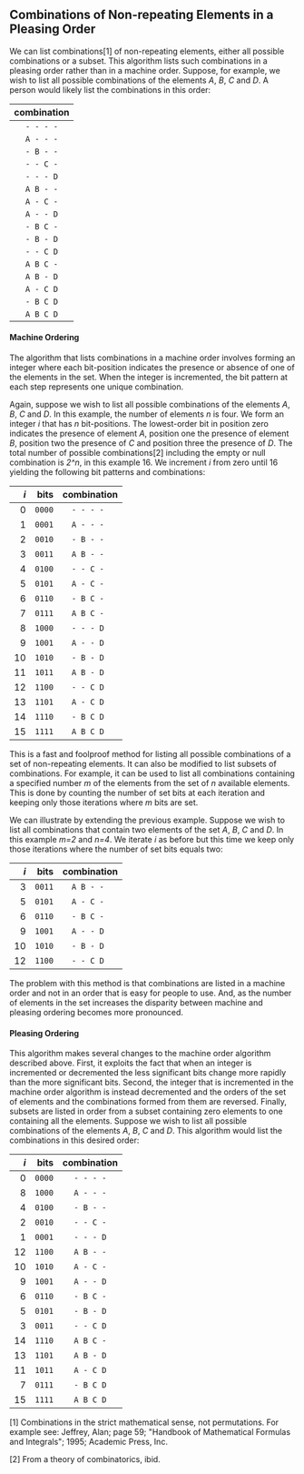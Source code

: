 ## Combinations of Non-repeating Elements in a Pleasing Order

We can list combinations[1] of non-repeating elements, either all
possible combinations or a subset. This algorithm lists such
combinations in a pleasing order rather than in a machine
order. Suppose, for example, we wish to list all possible combinations of the
elements *A*, *B*, *C* and *D*. A person would likely list
the combinations in this order:

| combination |
|:-----------:|
|``` - - - - ```|
|``` A - - - ```|
|``` - B - - ```|
|``` - - C - ```|
|``` - - - D ```|
|``` A B - - ```|
|``` A - C - ```|
|``` A - - D ```|
|``` - B C - ```|
|``` - B - D ```|
|``` - - C D ```|
|``` A B C - ```|
|``` A B - D ```|
|``` A - C D ```|
|``` - B C D ```|
|``` A B C D ```|


#### Machine Ordering
The algorithm that lists combinations in a machine order involves
forming an integer where each bit-position indicates the presence or
absence of one of the elements in the set. When the integer is
incremented, the bit pattern at each step represents one unique
combination.

Again, suppose we wish to list all possible combinations of the
elements *A*, *B*, *C* and *D*. In this example, the number of
elements *n* is four. We form an integer *i* that has *n*
bit-positions. The lowest-order bit in position zero indicates the
presence of element *A*, position one the presence of element *B*,
position two the presence of *C* and position three the presence of
*D*. The total number of possible combinations[2] including the empty or
null combination is *2^n*, in this example 16. We increment *i* from
zero until 16 yielding the following bit patterns and combinations:

| *i* | bits | combination |
|--:|-----:|:-----------:|
| 0 | ```0000``` | ```- - - - ```|
| 1 | ```0001``` | ```A - - - ```|
| 2 | ```0010``` | ```- B - - ```|
| 3 | ```0011``` | ```A B - - ```|
| 4 | ```0100``` | ```- - C - ```|
| 5 | ```0101``` | ```A - C - ```|
| 6 | ```0110``` | ```- B C - ```|
| 7 | ```0111``` | ```A B C - ```|
| 8 | ```1000``` | ```- - - D ```|
| 9 | ```1001``` | ```A - - D ```|
|10 | ```1010``` | ```- B - D ```|
|11 | ```1011``` | ```A B - D ```|
|12 | ```1100``` | ```- - C D ```|
|13 | ```1101``` | ```A - C D ```|
|14 | ```1110``` | ```- B C D ```|
|15 | ```1111``` | ```A B C D ```|

This is a fast and foolproof method for listing all possible
combinations of a set of non-repeating elements. It can also be
modified to list subsets of combinations. For example, it can be used
to list all combinations containing a specified number *m* of the
elements from the set of *n* available elements. This is done by
counting the number of set bits at each iteration and keeping only
those iterations where *m* bits are set.

We can illustrate by extending the previous example. Suppose we wish
to list all combinations that contain two elements of the set *A*, *B*, *C*
and *D*. In this example *m=2* and *n=4*. We iterate *i* as before but this
time we keep only those iterations where the number of set bits equals
two:

| *i* | bits | combination |
|--:|-----:|:-----------:|
| 3 | ```0011``` | ```A B - - ```|
| 5 | ```0101``` | ```A - C - ```|
| 6 | ```0110``` | ```- B C - ```|
| 9 | ```1001``` | ```A - - D ```|
|10 | ```1010``` | ```- B - D ```|
|12 | ```1100``` | ```- - C D ```|

The problem with this method is that combinations are listed in a
machine order and not in an order that is easy for people to use.
And, as the number of elements in the set increases the disparity
between machine and pleasing ordering becomes more pronounced.

#### Pleasing Ordering
This algorithm makes several changes to the machine order algorithm
described above. First, it exploits the fact that when an integer is
incremented or decremented the less significant bits change more
rapidly than the more significant bits. Second, the integer that is
incremented in the machine order algorithm is instead decremented and
the orders of the set of elements and the combinations formed from
them are reversed. Finally, subsets are listed in order from a subset
containing zero elements to one containing all the elements. Suppose
we wish to list all possible combinations of the elements *A*, *B*,
*C* and *D*. This algorithm would list the combinations in this desired order:

| *i* | bits | combination |
|--:|-----:|:-----------:|
| 0 | ```0000``` | ```- - - -``` |
| 8 | ```1000``` | ```A - - -``` |
| 4 | ```0100``` | ```- B - -``` |
| 2 | ```0010``` | ```- - C -``` |
| 1 | ```0001``` | ```- - - D``` |
|12 | ```1100``` | ```A B - -``` |
|10 | ```1010``` | ```A - C -``` |
| 9 | ```1001``` | ```A - - D``` |
| 6 | ```0110``` | ```- B C -``` |
| 5 | ```0101``` | ```- B - D``` |
| 3 | ```0011``` | ```- - C D``` |
|14 | ```1110``` | ```A B C -``` |
|13 | ```1101``` | ```A B - D``` |
|11 | ```1011``` | ```A - C D``` |
| 7 | ```0111``` | ```- B C D``` |
|15 | ```1111``` | ```A B C D``` |


[1] Combinations in the strict mathematical sense, not
permutations. For example see: Jeffrey, Alan; page 59; "Handbook of
Mathematical Formulas and Integrals"; 1995; Academic Press, Inc.

[2] From a theory of combinatorics, ibid.
